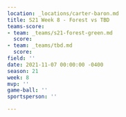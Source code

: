 ```yaml
---
location: _locations/carter-baron.md
title: S21 Week 8 - Forest vs TBD
teams-score:
- team: _teams/s21-forest-green.md
  score: 
- team: _teams/tbd.md
  score: 
field: ''
date: 2021-11-07 00:00:00 -0400
season: 21
week: 8
mvp: ''
game-ball: ''
sportsperson: ''

---
```


